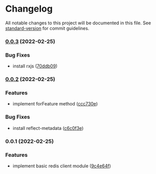 # Changelog

All notable changes to this project will be documented in this file. See [standard-version](https://github.com/conventional-changelog/standard-version) for commit guidelines.

### [0.0.3](https://github.com/Webeleon/nestjs-redis/compare/v0.0.2...v0.0.3) (2022-02-25)


### Bug Fixes

* install rxjs ([70ddb09](https://github.com/Webeleon/nestjs-redis/commit/70ddb093b6991405fdbc93a15287dcf95062117f))

### [0.0.2](https://github.com/Webeleon/nestjs-redis/compare/v0.0.1...v0.0.2) (2022-02-25)


### Features

* implement forFeature method ([ccc730e](https://github.com/Webeleon/nestjs-redis/commit/ccc730e5e75db886f5e4a16c13f33d7fa2153ef1))


### Bug Fixes

* install reflect-metadata ([c6c0f3e](https://github.com/Webeleon/nestjs-redis/commit/c6c0f3e34bd6126eaae28f614fa23b7fb4c5a07a))

### 0.0.1 (2022-02-25)


### Features

* implement basic redis client module ([9c4e64f](https://github.com/Webeleon/nestjs-redis/commit/9c4e64fc1fd0589297c0153ee871dbca5d034a41))
